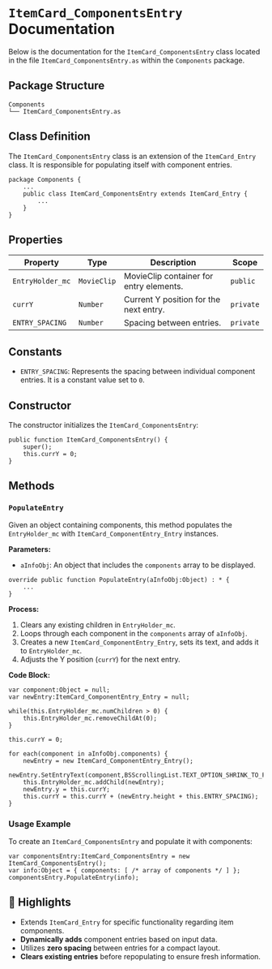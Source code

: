 # `ItemCard_ComponentsEntry` Documentation

Below is the documentation for the `ItemCard_ComponentsEntry` class located in the file `ItemCard_ComponentsEntry.as` within the `Components` package.

## Package Structure

```plaintext
Components
└── ItemCard_ComponentsEntry.as
```

## Class Definition

The `ItemCard_ComponentsEntry` class is an extension of the `ItemCard_Entry` class. It is responsible for populating itself with component entries.

```as3
package Components {
    ...
    public class ItemCard_ComponentsEntry extends ItemCard_Entry {
        ...
    }
}
```

## Properties

| **Property**      | **Type**     | **Description**                          | **Scope** |
|-------------------|--------------|------------------------------------------|-----------|
| `EntryHolder_mc`  | `MovieClip`  | MovieClip container for entry elements. | `public`  |
| `currY`           | `Number`     | Current Y position for the next entry.   | `private` |
| `ENTRY_SPACING`   | `Number`     | Spacing between entries.                 | `private` |

## Constants

- `ENTRY_SPACING`: Represents the spacing between individual component entries. It is a constant value set to `0`.

## Constructor

The constructor initializes the `ItemCard_ComponentsEntry`:

```as3
public function ItemCard_ComponentsEntry() {
    super();
    this.currY = 0;
}
```

## Methods

### `PopulateEntry`

Given an object containing components, this method populates the `EntryHolder_mc` with `ItemCard_ComponentEntry_Entry` instances.

**Parameters:**
- `aInfoObj`: An object that includes the `components` array to be displayed.

```as3
override public function PopulateEntry(aInfoObj:Object) : * {
    ...
}
```

**Process:**
1. Clears any existing children in `EntryHolder_mc`.
2. Loops through each component in the `components` array of `aInfoObj`.
3. Creates a new `ItemCard_ComponentEntry_Entry`, sets its text, and adds it to `EntryHolder_mc`.
4. Adjusts the Y position (`currY`) for the next entry.

**Code Block:**

```as3
var component:Object = null;
var newEntry:ItemCard_ComponentEntry_Entry = null;

while(this.EntryHolder_mc.numChildren > 0) {
    this.EntryHolder_mc.removeChildAt(0);
}

this.currY = 0;

for each(component in aInfoObj.components) {
    newEntry = new ItemCard_ComponentEntry_Entry();
    newEntry.SetEntryText(component,BSScrollingList.TEXT_OPTION_SHRINK_TO_FIT);
    this.EntryHolder_mc.addChild(newEntry);
    newEntry.y = this.currY;
    this.currY = this.currY + (newEntry.height + this.ENTRY_SPACING);
}
```

### Usage Example

To create an `ItemCard_ComponentsEntry` and populate it with components:

```as3
var componentsEntry:ItemCard_ComponentsEntry = new ItemCard_ComponentsEntry();
var info:Object = { components: [ /* array of components */ ] };
componentsEntry.PopulateEntry(info);
```

## 🌟 Highlights

- Extends `ItemCard_Entry` for specific functionality regarding item components.
- **Dynamically adds** component entries based on input data.
- Utilizes **zero spacing** between entries for a compact layout.
- **Clears existing entries** before repopulating to ensure fresh information.
